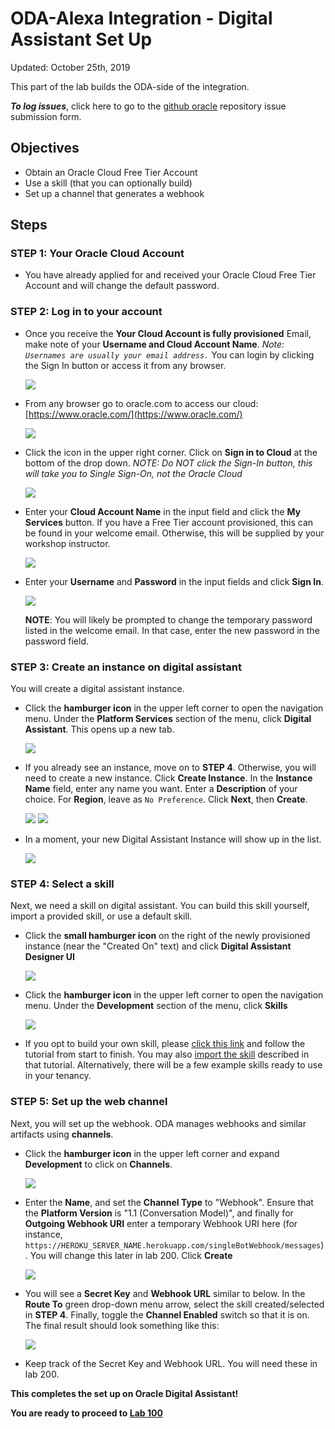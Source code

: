 # ODA-Alexa Integration - Digital Assistant Set Up

Updated: October 25th, 2019

This part of the lab builds the ODA-side of the integration.

***To log issues***, click here to go to the [github oracle](https://github.com/OracleMichael/ODA-Alexa-Workshop/issues/new) repository issue submission form.

## Objectives

- Obtain an Oracle Cloud Free Tier Account
- Use a skill (that you can optionally build)
- Set up a channel that generates a webhook

## Steps

### **STEP 1**: Your Oracle Cloud Account

- You have already applied for and received your Oracle Cloud Free Tier Account and will change the default password.

### **STEP 2**: Log in to your account

- Once you receive the **Your Cloud Account is fully provisioned** Email, make note of your **Username and Cloud Account Name**.   *Note: `Usernames are usually your email address.`*  You can login by clicking the Sign In button or access it from any browser.

  ![](images/signup-email-provisioned.png)

- From any browser go to oracle.com to access our cloud: [https://www.oracle.com/](https://www.oracle.com/)

  ![](images/login-screen.png)

- Click the icon in the upper right corner.  Click on **Sign in to Cloud** at the bottom of the drop down.  *NOTE:  Do NOT click the Sign-In button, this will take you to Single Sign-On, not the Oracle Cloud*

  ![](images/signup.png)

- Enter your **Cloud Account Name** in the input field and click the **My Services** button. If you have a Free Tier account provisioned, this can be found in your welcome email. Otherwise, this will be supplied by your workshop instructor.

  ![](images/login-tenancy.png)  

- Enter your **Username** and **Password** in the input fields and click **Sign In**.

  ![](images/cloud-login.png) 

  **NOTE**: You will likely be prompted to change the temporary password listed in the welcome email. In that case, enter the new password in the password field.

### **STEP 3**: Create an instance on digital assistant

You will create a digital assistant instance.

- Click the **hamburger icon** in the upper left corner to open the navigation menu. Under the **Platform Services** section of the menu, click **Digital Assistant**. This opens up a new tab.

  ![](images/050ODA/digital-assistant.png) 

- If you already see an instance, move on to **STEP 4**. Otherwise, you will need to create a new instance. Click **Create Instance**. In the **Instance Name** field, enter any name you want. Enter a **Description** of your choice. For **Region**, leave as `No Preference`. Click **Next**, then **Create**.

  ![](images/050ODA/create-digital-assistant-p1.png)
  ![](images/050ODA/create-digital-assistant-p2.png)

- In a moment, your new Digital Assistant Instance will show up in the list.

  ![](images/050ODA/digital-assistant-created.png)

### **STEP 4**: Select a skill

Next, we need a skill on digital assistant. You can build this skill yourself, import a provided skill, or use a default skill.

- Click the **small hamburger icon** on the right of the newly provisioned instance (near the "Created On" text) and click **Digital Assistant Designer UI**

  ![](images/050ODA/digital-assistant-designer.png)

- Click the **hamburger icon** in the upper left corner to open the navigation menu. Under the **Development** section of the menu, click **Skills**

  ![](images/050ODA/digital-assistant-skill-p1.png)

- If you opt to build your own skill, please [click this link](https://docs.oracle.com/en/cloud/paas/digital-assistant/tutorial-skill/index.html) and follow the tutorial from start to finish. You may also [import the skill](https://https://github.com/OracleMichael/ODA-Alexa-Workshop/raw/master/PizzaKing.zip) described in that tutorial. Alternatively, there will be a few example skills ready to use in your tenancy.

### **STEP 5**: Set up the web channel

Next, you will set up the webhook. ODA manages webhooks and similar artifacts using **channels**.

- Click the **hamburger icon** in the upper left corner and expand **Development** to click on **Channels**.

  ![](images/050ODA/digital-assistant-channel1.png)

- Enter the **Name**, and set the **Channel Type** to "Webhook". Ensure that the **Platform Version** is "1.1 (Conversation Model)", and finally for **Outgoing Webhook URI** enter a temporary Webhook URI here (for instance, `https://HEROKU_SERVER_NAME.herokuapp.com/singleBotWebhook/messages`). You will change this later in lab 200. Click **Create**

  ![](images/050ODA/digital-assistant-channel2.png)

- You will see a **Secret Key** and **Webhook URL** similar to below. In the **Route To** green drop-down menu arrow, select the skill created/selected in **STEP 4**. Finally, toggle the **Channel Enabled** switch so that it is on. The final result should look something like this:

  ![](images/050ODA/digital-assistant-channel3.png)

- Keep track of the Secret Key and Webhook URL. You will need these in lab 200.

**This completes the set up on Oracle Digital Assistant!**

**You are ready to proceed to [Lab 100](ODA-Alexa-100.md)**

